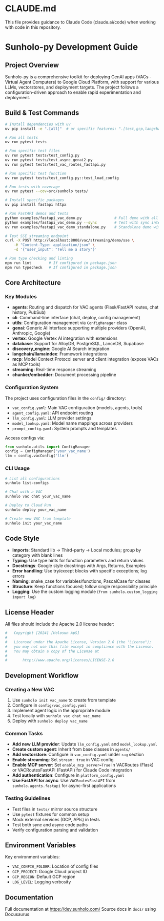 # CLAUDE.md

This file provides guidance to Claude Code (claude.ai/code) when working with code in this repository.

# Sunholo-py Development Guide

## Project Overview
Sunholo-py is a comprehensive toolkit for deploying GenAI apps (VACs - Virtual Agent Computers) to Google Cloud Platform, with support for various LLMs, vectorstores, and deployment targets. The project follows a configuration-driven approach to enable rapid experimentation and deployment.

## Build & Test Commands
```bash
# Install dependencies with uv
uv pip install -e ".[all]"  # or specific features: ".[test,gcp,langchain,azure,openai,anthropic,fastapi]"

# Run all tests
uv run pytest tests

# Run specific test files
uv run pytest tests/test_config.py
uv run pytest tests/test_async_genai2.py
uv run pytest tests/test_vac_routes_fastapi.py

# Run specific test function
uv run pytest tests/test_config.py::test_load_config

# Run tests with coverage
uv run pytest --cov=src/sunholo tests/

# Install specific packages
uv pip install fastapi httpx

# Run FastAPI demos and tests
python examples/fastapi_vac_demo.py               # Full demo with all features
python examples/fastapi_vac_demo.py --sync        # Test with sync interpreters
uv run examples/fastapi_vac_demo_standalone.py    # Standalone demo with inline dependencies

# Test SSE streaming endpoint
curl -X POST http://localhost:8000/vac/streaming/demo/sse \
    -H "Content-Type: application/json" \
    -d '{"user_input": "Tell me a story"}'

# Run type checking and linting
npm run lint        # If configured in package.json
npm run typecheck   # If configured in package.json
```

## Core Architecture

### Key Modules
- **agents**: Routing and dispatch for VAC agents (Flask/FastAPI routes, chat history, PubSub)
- **cli**: Command-line interface (chat, deploy, config management)
- **utils**: Configuration management via `ConfigManager` class
- **genai**: Generic AI interface supporting multiple providers (OpenAI, Anthropic, Google)
- **vertex**: Google Vertex AI integration with extensions
- **database**: Support for AlloyDB, PostgreSQL, LanceDB, Supabase
- **discovery_engine**: Google AI Search integration
- **langchain/llamaindex**: Framework integrations
- **mcp**: Model Context Protocol server and client integration (expose VACs as MCP tools)
- **streaming**: Real-time response streaming
- **chunker/embedder**: Document processing pipeline

### Configuration System
The project uses configuration files in the `config/` directory:
- `vac_config.yaml`: Main VAC configuration (models, agents, tools)
- `agent_config.yaml`: API endpoint routing
- `llm_config.yaml`: LLM provider settings
- `model_lookup.yaml`: Model name mappings across providers
- `prompt_config.yaml`: System prompts and templates

Access configs via:
```python
from sunholo.utils import ConfigManager
config = ConfigManager('your_vac_name')
llm = config.vacConfig('llm')
```

### CLI Usage
```bash
# List all configurations
sunholo list-configs

# Chat with a VAC
sunholo vac chat your_vac_name

# Deploy to Cloud Run
sunholo deploy your_vac_name

# Create new VAC from template
sunholo init your_vac_name
```

## Code Style
- **Imports**: Standard lib → Third-party → Local modules; group by category with blank lines
- **Typing**: Use type hints for function parameters and return values
- **Docstrings**: Google style docstrings with Args, Returns, Examples
- **Error handling**: Use try/except blocks with specific exceptions; log errors
- **Naming**: snake_case for variables/functions, PascalCase for classes
- **Structure**: Keep functions focused; follow single responsibility principle
- **Logging**: Use the custom logging module (`from sunholo.custom_logging import log`)

## License Header
All files should include the Apache 2.0 license header:
```python
#   Copyright [2024] [Holosun ApS]
#
#   Licensed under the Apache License, Version 2.0 (the "License");
#   you may not use this file except in compliance with the License.
#   You may obtain a copy of the License at
#
#       http://www.apache.org/licenses/LICENSE-2.0
```

## Development Workflow

### Creating a New VAC
1. Use `sunholo init vac_name` to create from template
2. Configure in `config/vac_config.yaml`
3. Implement agent logic in the appropriate module
4. Test locally with `sunholo vac chat vac_name`
5. Deploy with `sunholo deploy vac_name`

### Common Tasks
- **Add new LLM provider**: Update `llm_config.yaml` and `model_lookup.yaml`
- **Create custom agent**: Inherit from base classes in `agents/`
- **Add vectorstore**: Configure in `vac_config.yaml` under `rag` section
- **Enable streaming**: Set `stream: true` in VAC config
- **Enable MCP server**: Set `enable_mcp_server=True` in VACRoutes (Flask) or VACRoutesFastAPI (FastAPI) for Claude Code integration
- **Add authentication**: Configure in `platform_config.yaml`
- **Use FastAPI for async**: Use `VACRoutesFastAPI` from `sunholo.agents.fastapi` for async-first applications

### Testing Guidelines
- Test files in `tests/` mirror source structure
- Use `pytest` fixtures for common setup
- Mock external services (GCP, APIs) in tests
- Test both sync and async code paths
- Verify configuration parsing and validation

## Environment Variables
Key environment variables:
- `VAC_CONFIG_FOLDER`: Location of config files
- `GCP_PROJECT`: Google Cloud project ID
- `GCP_REGION`: Default GCP region
- `LOG_LEVEL`: Logging verbosity

## Documentation
Full documentation at https://dev.sunholo.com/
Source docs in `docs/` using Docusaurus